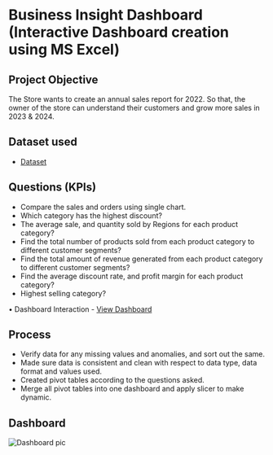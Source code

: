 # Business Insight Dashboard (Interactive Dashboard creation using MS Excel)
## Project Objective
The Store wants to create an annual sales report for 2022. So that, the owner of the store can understand their customers and grow more sales in 2023 & 2024.

## Dataset used
- <a href="https://github.com/Karthickr28/Data-Analysis-Dashboard/blob/main/Sales_dashboard.xlsx">Dataset</a>

## Questions (KPIs)
- Compare the sales and orders using single chart.
- Which category has the highest discount?
- The average sale, and quantity sold by Regions for each product category?
- Find the total number of products sold from each product category to different customer segments?
- Find the total amount of revenue generated from each product category to different customer segments?
- Find the average discount rate, and profit margin for each product category?
- Highest selling category?

•	Dashboard Interaction - <a href ="https://github.com/Karthickr28/Data-Analysis-Dashboard/blob/main/Dashboard%20pic.PNG">View Dashboard</a>

## Process
-	Verify data for any missing values and anomalies, and sort out the same.
-	Made sure data is consistent and clean with respect to data type, data format and values used.
-	Created pivot tables according to the questions asked.
-	Merge all pivot tables into one dashboard and apply slicer to make dynamic.

## Dashboard
![Dashboard pic](https://github.com/user-attachments/assets/9e03fb97-d928-4d0c-996a-b3961592d524)

